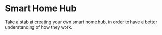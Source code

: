 # Smart Home Hub

Take a stab at creating your own smart home hub, in order to have a better understanding of how they work.
